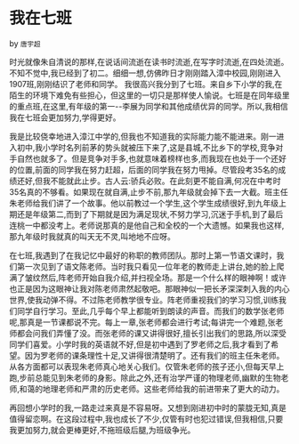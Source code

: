 # 我在七班

by `唐宇超`

时光就像朱自清说的那样,在说话间流逝在读书时流逝,在写字时流逝,在四处流逝。不知不觉中,我已经到了初二。细细一想,仿佛昨日才刚刚踏入漳中校园,刚刚进入1907班,刚刚结识了老师和同学。
我很高兴我分到了七班。来自乡下小学的我,在陌生的环境下难免有些担心，但这里的一切只是那样使人愉说。七班是在同年级里的重点班,在这里,有年级的第一--李展为同学和其他成绩优异的同学。所以,我相信我在七班会更加努力,学得更好。

我是比较侥幸地进入漳江中学的,但我也不知道我的实际能力能不能进来。刚一进入初中,我小学时名列前茅的势头就被压下来了,这是县城,不比乡下的学校,竞争对手自然也就多了。但是竞争对手多,也就意味着榜样也多,而我现在也处于一个还好的位置,前面的同学我在努力赶超，后面的同学我在努力甩掉。尽管段考35名的成绩还好,但我不能就此止步。古人云:骄兵必败。在此刻更不能自满,何况在中考时35名真的不够看。如果现在就自满,止步不前,那九年级就会掉下去一大截。班主任朱老师给我们讲了一个故事。他以前教过一个学生,这个学生成绩很好,到九年级上期还是年级第二,而到了下期就是因为满足现状,不努力学习,沉迷于手机,到了最后连桃一中都没考上。老师说那真的是他自己和全校的一个大遗憾。如果我也这样,那九年级时我就真的叫天无不灵,叫地地不应呀。

在七班,我遇到了在我记忆中最好的称职的教师团队。那时上第一节语文课时，我们第一次见到了语文陈老师。当时我只看见一位年老的教师走上讲台,她的脸上爬满了皱纹然后,阵老师开始自我介绍,并扫视全场。那是一个什么样的眼神啊！或许也正是因为这眼神让我对陈老师肃然起敬吧。那眼神似一把长矛深深刺入我的内心世界,使我动弹不得。不过陈老师教学很专业。阵老师重视我们的学习习惯,训练我们同学自行学习。至此,几乎每个早上都能听到朗读的声音。而我们的数学张老师呢,那真是一节课都说不完。每上一章,张老师都会进行考试;每讲完一个难题,张老师都会问我们弄懂了没。而张老师的课又讲得很好,擅长引出我们的思路,所以深受同学们喜爱。小学时我的英语就不好,但是初中遇到了罗老师之后,我才看到了希望。因为罗老师的课条理性十足,又讲得很清楚明了。还有我们的班主任朱老师。从各方面都可以表现朱老师真心地关心我们。仅管朱老师的孩子还小,但每天早上跑,步前总能见到朱老师的身影。除此之外,还有治学严谨的物理老师,幽默的生物老师,和蔼的地理老师和严肃的历史老师。这些老师给我的前进带来了更大的动力。

再回想小学时的我,一路走过来真是不容易呀。又想到刚进初中时的蒙胧无知,真是值得留恋啊。在这段过程中,我也成长了不少,仅管有时也犯过错误,但我相信,只要我更加努力,就会更棒更好,不拖班级后腿,为班级争光。
